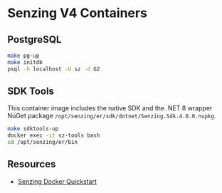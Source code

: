 # Senzing V4 Containers

## PostgreSQL

```sh
make pg-up
make initdb
psql -h localhost -U sz -d G2
```

## SDK Tools

This container image includes the native SDK and the .NET 8 wrapper NuGet package `/opt/senzing/er/sdk/dotnet/Senzing.Sdk.4.0.0.nupkg`.

```sh
make sdktools-up
docker exec -it sz-tools bash
cd /opt/senzing/er/bin
```

## Resources

- [Senzing Docker Quickstart](https://senzing.com/docs/quickstart/quickstart_docker/)
